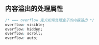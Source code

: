 
## 内容溢出的处理属性
```css
/* === overflow 定义如何处理盒子的内容溢出 */
overflow: visible;
overflow: hidden;
overflow: scroll;
overflow: auto;
```
